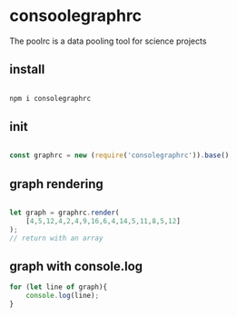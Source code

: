 # consoolegraphrc 

The poolrc is a data pooling tool for science projects

## install

```bash

npm i consolegraphrc

```


## init

```javascript

const graphrc = new (require('consolegraphrc')).base()

```


## graph rendering


```javascript

let graph = graphrc.render(
    [4,5,12,4,2,4,9,16,6,4,14,5,11,8,5,12]
);
// return with an array

```

## graph with console.log

```javascript
for (let line of graph){
    console.log(line);
}
```


